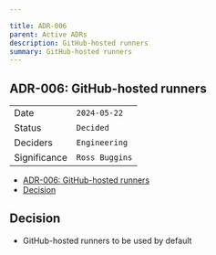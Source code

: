 ```yaml
---

title: ADR-006
parent: Active ADRs
description: GitHub-hosted runners
summary: GitHub-hosted runners
---
```


## ADR-006: GitHub-hosted runners

|              |                |
| ------------ | -------------- |
| Date         | `2024-05-22`   |
| Status       | `Decided`      |
| Deciders     | `Engineering`  |
| Significance | `Ross Buggins` |

- [ADR-006: GitHub-hosted runners](#adr-006-github-hosted-runners)
- [Decision](#decision)

## Decision

- GitHub-hosted runners to be used by default

